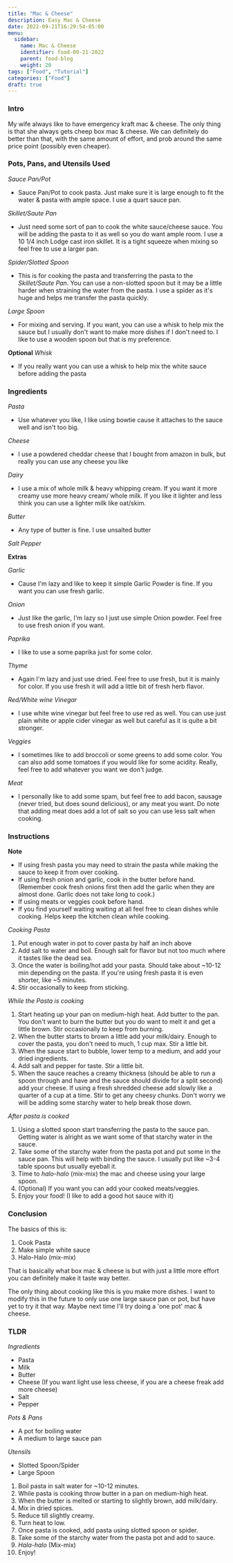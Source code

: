 ```yaml
---
title: "Mac & Cheese"
description: Easy Mac & Cheese
date: 2022-09-21T16:29:54-05:00
menu:
  sidebar:
    name: Mac & Cheese
    identifier: food-09-21-2022
    parent: food-blog
    weight: 20
tags: ["Food", "Tutorial"]
categories: ["Food"]
draft: true
---
```


### Intro

My wife always like to have emergency kraft mac & cheese.  The only thing is that she always
gets cheep box mac & cheese.  We can definitely do better than that, with the same amount of effort, and prob around the same price point (possibly even cheaper).

### Pots, Pans, and Utensils Used

*Sauce Pan/Pot*
- Sauce Pan/Pot to cook pasta.  Just make sure it is large enough to fit the water & pasta with ample space.  I use a quart sauce pan.

*Skillet/Saute Pan*
- Just need some sort of pan to cook the white sauce/cheese sauce.  You will be adding the pasta to it as well so you do want ample room.  I use a 10 1/4 inch Lodge cast iron skillet.  It is a tight squeeze when mixing so feel free to use a larger pan.

*Spider/Slotted Spoon*
- This is for cooking the pasta and transferring the pasta to the *Skillet/Saute Pan*.  You can use a non-slotted spoon but it may be a little harder when straining the water from the pasta.  I use a spider as it's huge and helps me transfer the pasta quickly.

*Large Spoon*
- For mixing and serving.  If you want, you can use a whisk to help mix the sauce but I usually don't want to make more dishes if I don't need to.  I like to use a wooden spoon but that is my preference.

**Optional**
*Whisk*
- If you really want you can use a whisk to help mix the white sauce before adding the pasta

### Ingredients 
*Pasta*
- Use whatever you like, I like using bowtie cause it attaches to the sauce well and isn't too big.

*Cheese*
- I use a powdered cheddar cheese that I bought from amazon in bulk, but really you can use any cheese you like

*Dairy*
- I use a mix of whole milk & heavy whipping cream.  If you want it more creamy use more heavy cream/ whole milk.  If you like it lighter and less think you can use a lighter milk like oat/skim.

*Butter*
- Any type of butter is fine.  I use unsalted butter

*Salt*
*Pepper*

**Extras**

*Garlic*
- Cause I'm lazy and like to keep it simple Garlic Powder is fine.  If you want you can use fresh garlic.

*Onion*
- Just like the garlic, I'm lazy so I just use simple Onion powder.  Feel free to use fresh onion if you want.

*Paprika*
- I like to use a some paprika just for some color.

*Thyme*
- Again I'm lazy and just use dried.  Feel free to use fresh, but it is mainly for color.  If you use fresh it will add a little bit of fresh herb flavor.

*Red/White wine Vinegar*
- I use white wine vinegar but feel free to use red as well.  You can use just plain white or apple cider vinegar as well but careful as it is quite a bit stronger.

*Veggies*
- I sometimes like to add broccoli or some greens to add some color.  You can also add some tomatoes if you would like for some acidity.  Really, feel free to add whatever you want we don't judge.

*Meat*
- I personally like to add some spam, but feel free to add bacon, sausage (never tried, but does sound delicious), or any meat you want.  Do note that adding meat does add a lot of salt so you can use less salt when cooking.


### Instructions

**Note**
- If using fresh pasta you may need to strain the pasta while making the sauce to keep it from over cooking.
- If using fresh onion and garlic, cook in the butter before hand.  (Remember cook fresh onions first then add the garlic when they are almost done.  Garlic does not take long to cook.)
- If using meats or veggies cook before hand.
- If you find yourself waiting waiting at all feel free to clean dishes while cooking.  Helps keep the kitchen clean while cooking.

*Cooking Pasta*
1. Put enough water in pot to cover pasta by half an inch above
2. Add salt to water and boil.  Enough salt for flavor but not too much where it tastes like the dead sea.
3. Once the water is boiling/hot add your pasta.  Should take about ~10-12 min depending on the pasta.  If you're using fresh pasta it is even shorter, like ~5 minutes.
4. Stir occasionally to keep from sticking. 

*While the Pasta is cooking*

1. Start heating up your pan on medium-high heat.  Add butter to the pan.  You don't want to burn the butter but you do want to melt it and get a little brown.  Stir occasionally to keep from burning.
2. When the butter starts to brown a little add your milk/dairy.  Enough to cover the pasta, you don't need to much, 1 cup max.  Stir a little bit.
3. When the sauce start to bubble, lower temp to a medium, and add your dried ingredients.
4. Add salt and pepper for taste. Stir a little bit.
5. When the sauce reaches a creamy thickness (should be able to run a spoon through and have and the sauce should divide for a split second) add your cheese.  If using a fresh shredded cheese add slowly like a quarter of a cup at a time. Stir to get any cheesy chunks.  Don't worry we will be adding some starchy water to help break those down.

*After pasta is cooked*
1. Using a slotted spoon start transferring the pasta to the sauce pan.  Getting water is alright as we want some of that starchy water in the sauce.
2. Take some of the starchy water from the pasta pot and put some in the sauce pan.  This will help with binding the sauce.  I usually put like ~3-4 table spoons but usually eyeball it.
3. Time to *halo-halo* (mix-mix) the mac and cheese using your large spoon.  
4. (Optional) If you want you can add your cooked meats/veggies.
5. Enjoy your food! (I like to add a good hot sauce with it)

### Conclusion

The basics of this is:
1. Cook Pasta
2. Make simple white sauce
3. Halo-Halo (mix-mix)

That is basically what box mac & cheese is but with just a little more effort you can definitely make it taste way better.

The only thing about cooking like this is you make more dishes.  I want to modify this in the future to only use one large sauce pan or pot, but have yet to try it that way.  Maybe next time I'll try doing a 'one pot' mac & cheese.

### TLDR
*Ingredients*
- Pasta
- Milk
- Butter
- Cheese (If you want light use less cheese, if you are a cheese freak add more cheese)
- Salt
- Pepper

*Pots & Pans*
- A pot for boiling water
- A medium to large sauce pan

*Utensils*
- Slotted Spoon/Spider
- Large Spoon

1. Boil pasta in salt water for ~10-12 minutes.
2. While pasta is cooking throw butter in a pan on medium-high heat.
3. When the butter is melted or starting to slightly brown, add milk/dairy.
4. Mix in dried spices.
5. Reduce till slightly creamy.
6. Turn heat to low.
7. Once pasta is cooked, add pasta using slotted spoon or spider.
8. Take some of the starchy water from the pasta pot and add to sauce.
9. *Hala-halo* (Mix-mix)
10. Enjoy!
